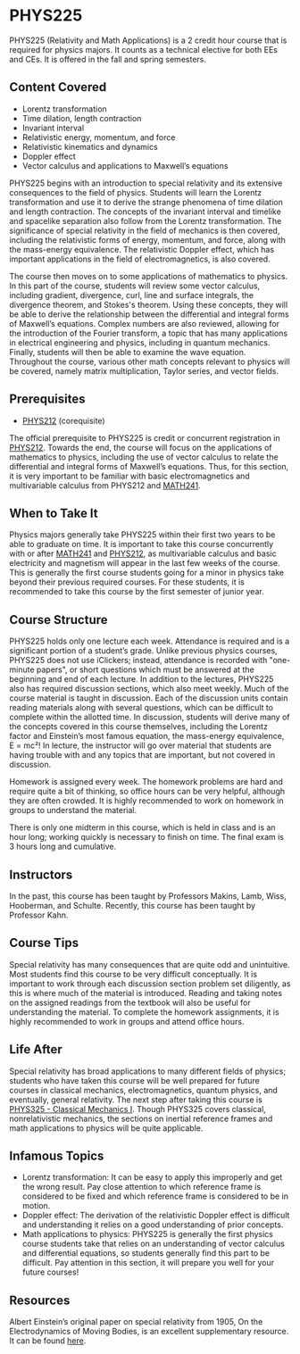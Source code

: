 # PHYS225

PHYS225 (Relativity and Math Applications) is a 2 credit hour course that is required for physics majors.  It counts as a technical elective for both EEs and CEs.  It is offered in the fall and spring semesters.

## Content Covered

- Lorentz transformation
- Time dilation, length contraction
- Invariant interval
- Relativistic energy, momentum, and force
- Relativistic kinematics and dynamics
- Doppler effect
- Vector calculus and applications to Maxwell’s equations
  
PHYS225 begins with an introduction to special relativity and its extensive consequences to the field of physics.  Students will learn the Lorentz transformation and use it to derive the strange phenomena of time dilation and length contraction.  The concepts of the invariant interval and timelike and spacelike separation also follow from the Lorentz transformation.  The significance of special relativity in the field of mechanics is then covered, including the relativistic forms of energy, momentum, and force, along with the mass-energy equivalence.  The relativistic Doppler effect, which has important applications in the field of electromagnetics, is also covered.  

The course then moves on to some applications of mathematics to physics.  In this part of the course, students will review some vector calculus, including gradient, divergence, curl, line and surface integrals, the divergence theorem, and Stokes's theorem.  Using these concepts, they will be able to derive the relationship between the differential and integral forms of Maxwell’s equations.  Complex numbers are also reviewed, allowing for the introduction of the Fourier transform, a topic that has many applications in electrical engineering and physics, including in quantum mechanics.  Finally, students will then be able to examine the wave equation.  Throughout the course, various other math concepts relevant to physics will be covered, namely matrix multiplication, Taylor series, and vector fields.

## Prerequisites

- [PHYS212](PHYS212.md) (corequisite)

The official prerequisite to PHYS225 is credit or concurrent registration in [PHYS212](PHYS212.md).  Towards the end, the course will focus on the applications of mathematics to physics, including the use of vector calculus to relate the differential and integral forms of Maxwell’s equations.  Thus, for this section, it is very important to be familiar with basic electromagnetics and multivariable calculus from PHYS212 and [MATH241](../MATH%20Course%20Offerings/MATH241.md). 

## When to Take It

Physics majors generally take PHYS225 within their first two years to be able to graduate on time.  It is important to take this course concurrently with or after [MATH241](../MATH%20Course%20Offerings/MATH241.md) and [PHYS212](PHYS212.md), as multivariable calculus and basic electricity and magnetism will appear in the last few weeks of the course. This is generally the first course students going for a minor in physics take beyond their previous required courses.  For these students, it is recommended to take this course by the first semester of junior year.

## Course Structure

PHYS225 holds only one lecture each week.  Attendance is required and is a significant portion of a student’s grade.  Unlike previous physics courses, PHYS225 does not use iClickers; instead, attendance is recorded with "one-minute papers", or short questions which must be answered at the beginning and end of each lecture.  In addition to the lectures, PHYS225 also has required discussion sections, which also meet weekly.  Much of the course material is taught in discussion.  Each of the discussion units contain reading materials along with several questions, which can be difficult to complete within the allotted time.  In discussion, students will derive many of the concepts covered in this course themselves, including the Lorentz factor and Einstein’s most famous equation, the mass-energy equivalence, E = mc²!  In lecture, the instructor will go over material that students are having trouble with and any topics that are important, but not covered in discussion.

Homework is assigned every week.  The homework problems are hard and require quite a bit of thinking, so office hours can be very helpful, although they are often crowded.  It is highly recommended to work on homework in groups to understand the material.

There is only one midterm in this course, which is held in class and is an hour long; working quickly is necessary to finish on time.  The final exam is 3 hours long and cumulative.

## Instructors

In the past, this course has been taught by Professors Makins, Lamb, Wiss, Hooberman, and Schulte.  Recently, this course has been taught by Professor Kahn. 

## Course Tips

Special relativity has many consequences that are quite odd and unintuitive.  Most students find this course to be very difficult conceptually.  It is important to work through each discussion section problem set diligently, as this is where much of the material is introduced.  Reading and taking notes on the assigned readings from the textbook will also be useful for understanding the material.  To complete the homework assignments, it is highly recommended to work in groups and attend office hours.

## Life After

Special relativity has broad applications to many different fields of physics; students who have taken this course will be well prepared for future courses in classical mechanics, electromagnetics, quantum physics, and eventually, general relativity.  The next step after taking this course is [PHYS325 - Classical Mechanics I](PHYS325.md).  Though PHYS325 covers classical, nonrelativistic mechanics, the sections on inertial reference frames and math applications to physics will be quite applicable.

## Infamous Topics

- Lorentz transformation: It can be easy to apply this improperly and get the wrong result.  Pay close attention to which reference frame is considered to be fixed and which reference frame is considered to be in motion. 
- Doppler effect: The derivation of the relativistic Doppler effect is difficult and understanding it relies on a good understanding of prior concepts.
- Math applications to physics: PHYS225 is generally the first physics course students take that relies on an understanding of vector calculus and differential equations, so students generally find this part to be difficult.  Pay attention in this section, it will prepare you well for your future courses!

## Resources

Albert Einstein’s original paper on special relativity from 1905, On the Electrodynamics of Moving Bodies, is an excellent supplementary resource.  It can be found [here](https://courses.physics.illinois.edu/phys225/sp2023/Einstein1905.pdf). 
